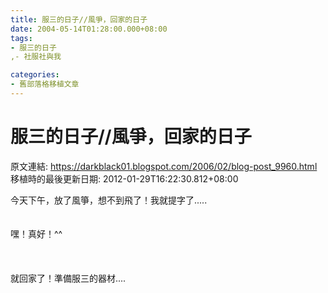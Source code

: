 ```yaml
---
title: 服三的日子//風爭，回家的日子
date: 2004-05-14T01:28:00.000+08:00
tags: 
- 服三的日子
,- 社服社與我

categories:
- 舊部落格移植文章
---
```


# 服三的日子//風爭，回家的日子

原文連結: https://darkblack01.blogspot.com/2006/02/blog-post_9960.html
移植時的最後更新日期: 2012-01-29T16:22:30.812+08:00

今天下午，放了風箏，想不到飛了！我就提字了.....<br /><br /><br />嘿！真好！^^<br /><br /><br /><br />就回家了！準備服三的器材....
